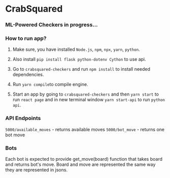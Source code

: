 # CrabSquared

### ML-Powered Checkers in progress...

### How to run app? 

1. Make sure, you have installed `Node.js`, `npm`, `npx`, `yarn`, `python`.

2. Also install `pip install flask python-dotenv Cython` to use api.
3. Go to `crabsquared-checkers` and run `npm install` to install needed dependencies.
4. Run `yarn compile`to compile engine.
5. Start an app by going to `crabsquared-checkers` and then `yarn start` to run `react page` and in new terminal window `yarn start-api` to run `python api`.



### API Endpoints

`5000/available_moves` - returns available moves
`5000/bot_move` - returns one bot move



### Bots

Each bot is expected to provide get_move(board) function that takes board and returns bot's move. Board and move are represented the same way they are represented in jsons.